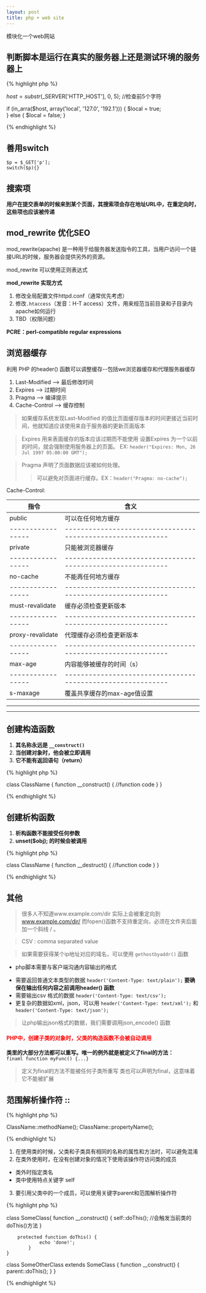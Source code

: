 ```yaml
---
layout: post
title: php + web site
---
```


模块化一个web网站

## 判断脚本是运行在真实的服务器上还是测试环境的服务器上

{% highlight php %}

$host = substr($_SERVER['HTTP_HOST'], 0, 5);		//检查前5个字符

if (in_arra($host, array('local', '127.0', '192.1'))) {
	$local = true;	
} else {
	$local = false;
}

{% endhighlight %}

## 善用switch

`$p = $_GET['p'];`  
`switch($p){}`	

## 搜索项

**用户在提交表单的时候来到某个页面，其搜索项会存在地址URL中，在重定向时，这些项也应该被传递**

## mod_rewrite 优化SEO

mod_rewrite(apache) 是一种用于给服务器发送指令的工具，当用户访问一个链接URL的时候，服务器会提供另外的资源。

mod_rewrite 可以使用正则表达式

**mod_rewrite 实现方式**
1. 修改全局配置文件httpd.conf（通常优先考虑）
2. 修改`.htaccess`（发音：H-T access）文件，用来规范当前目录和子目录内apache如何运行
3. TBD（权限问题）

**PCRE：perl-compatible regular expressions**

## 浏览器缓存

利用 PHP 的header() 函数可以调整缓存--包括we浏览器缓存和代理服务器缓存
1. Last-Modified --> 最后修改时间
3. Expires --> 过期时间
4. Pragma --> 编译提示
2. Cache-Control --> 缓存控制

> 如果缓存系统发现Last-Modified 的值比页面缓存版本的时间更接近当前时间，他就知道应该使用来自于服务器的更新页面版本

> Expires 用来表面缓存的版本应该过期而不能使用
> 设置Expires 为一个以前的时间，就会强制使用服务器上的页面。
> EX: `header("Expires: Mon, 26 Jul 1997 05:00:00 GMT");`

> Pragma 声明了页面数据应该被如何处理。
>> 可以避免对页面进行缓存。EX：`header("Pragma: no-cache");`

Cache-Control:

  |指令				|含义														|
  |-----------------|-----------------------------------------------------------|
  |public	        |可以在任何地方缓存											|
  |-----------------|-----------------------------------------------------------|
  |private	        |只能被浏览器缓存											|
  |-----------------|-----------------------------------------------------------|
  |no-cache	        |不能再任何地方缓存											|
  |-----------------|-----------------------------------------------------------|
  |must-revalidate	|缓存必须检查更新版本										|
  |-----------------|-----------------------------------------------------------|
  |proxy-revalidate	|代理缓存必须检查更新版本									|
  |-----------------|-----------------------------------------------------------|
  |max-age			|内容能够被缓存的时间（s）									|
  |-----------------|-----------------------------------------------------------|
  |s-maxage			|覆盖共享缓存的max-age值设置								|

***
***

## 创建构造函数
1. **其名称永远是 `__construct()`**
2. **当创建对象时，他会被立即调用**
3. **它不能有返回语句（return）**

{% highlight php %}

class ClassName {
	function __construct() {
		//function code
		}
	}

{% endhighlight %}

## 创建析构函数
1. **析构函数不能接受任何参数**
2. **unset($obj); 的时候会被调用**

{% highlight php %}

class ClassName {
		function __destruct() {
				//function code
			}
	}

{% endhighlight %}

## 其他

> 很多人不知道www.example.com/dir 实际上会被重定向到 www.example.com/dir/
而fopen()函数不支持重定向，必须在文件夹后面加一个斜线 / 。

> CSV : comma separated value

> 如果需要获得某个ip地址对应的域名，可以使用 `gethostbyaddr()` 函数

* php脚本需要与客户端沟通内容输出的格式
+ 需要返回普通文本类型的数据 `header('Content-Type: text/plain');`
**要确保在输出任何内容之前调用header() 函数**
+ 需要输出csv 格式的数据 `header('Content-Type: text/csv');`
+ 更复杂的数据如xml，json，可以用 `header('Content-Type: text/xml');` 和 `header('Content-Type: text/json');`
> 让php输出json格式的数据，我们需要调用json_encode() 函数

<h4 style="color:red;">PHP中，创建子类的对象时，父类的构造函数不会被自动调用</h4>

**类里的大部分方法都可以重写。唯一的例外就是被定义了final的方法：**  
`finaml function myFunc() {...}`  

> 定义为final的方法不能被任何子类所重写
类也可以声明为final，这意味着它不能被扩展

## 范围解析操作符 ::

{% highlight php %}

ClassName::methodName();
ClassName::propertyName();

{% endhighlight %}

1. 在使用类的时候，父类和子类具有相同的名称的属性和方法时，可以避免混淆
2. 在类外使用时，在没有创建对象的情况下使用该操作符访问类的成员
 - 类外时指定类名
 - 类中使用特点关键字 self
3. 要引用父类中的一个成员，可以使用关键字parent和范围解析操作符

{% highlight php %}

class SomeClass{
		function __construct() {
				self::doThis();			//会触发当前类的doThis()方法
			}

		protected function doThis() {
				echo 'done!';
			}
	}

class SomeOtherClass extends SomeClass {
		function __construct() {
				parent::doThis();
			}
	}

{% endhighlight %}


